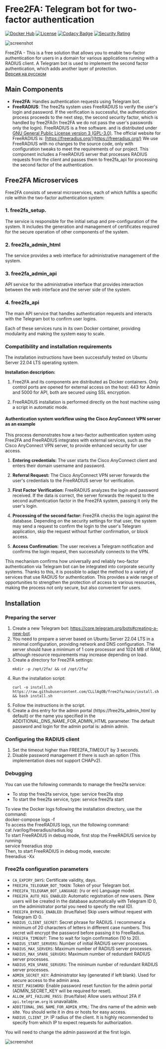 # Free2FA: Telegram bot for two-factor authentication

[![Docker Hub](https://img.shields.io/docker/pulls/clllagob/free2fa.svg?style=flat-square)][Docker Hub]
[![License](https://img.shields.io/github/license/clllagob/free2fa.svg?style=flat-square)][License]
[![Codacy Badge](https://app.codacy.com/project/badge/Grade/5b38ed1f5983438693f7ab92724d1282)][Codacy Badge]
[![Security Rating](https://sonarcloud.io/api/project_badges/measure?project=CLLlAgOB_free2fa&metric=security_rating)][Security Rating]

[Docker Hub]:           https://hub.docker.com/r/clllagob/free2fa
[License]:              https://github.com/clllagob/free2fa/blob/master/LICENSE
[Codacy Badge]:         https://app.codacy.com/gh/CLLlAgOB/free2fa/dashboard?utm_source=gh&utm_medium=referral&utm_content=&utm_campaign=Badge_grade
[Security Rating]:  https://sonarcloud.io/summary/new_code?id=CLLlAgOB_free2fa

![screenshot](img/1-0en.png)  

Free2FA - This is a free solution that allows you to enable two-factor authentication for users in a domain for various applications running with a RADIUS client. A Telegram bot is used to implement the second factor authentication, which adds another layer of protection.  
[Версия на русском](./READMERU.md) 

## Main Components

- **Free2FA**: Handles authentication requests using Telegram bot.
- **FreeRADIUS**: The free2fa system uses FreeRADIUS to verify the user's login and password. If the verification is successful, the authentication process proceeds to the next step, the second security factor, which is handled by free2FA(In free2FA we do not pass the user's passwords only the login). FreeRADIUS is a free software. 
and is distributed under [GNU General Public License version 3 (GPL-3.0)](https://www.gnu.org/licenses/gpl-3.0.en.html).
The official website for FreeRADIUS is: [https://freeradius.org/](https://freeradius.org/)
We use FreeRADIUS with no changes to the source code, only with configuration tweaks to meet the requirements of our project.
This component includes a FreeRADIUS server that processes RADIUS requests from the client and passes them to free2fa_api for processing the second factor of the authentication.

## Free2FA Microservices

Free2FA consists of several microservices, each of which fulfills a specific role within the two-factor authentication system:

### 1. free2fa_setup.
The service is responsible for the initial setup and pre-configuration of the system. It includes the generation and management of certificates required for the secure operation of other components of the system.

### 2. free2fa_admin_html
The service provides a web interface for administrative management of the system.

### 3. free2fa_admin_api
API service for the administrative interface that provides interaction between the web interface and the server side of the system.

### 4. free2fa_api
The main API service that handles authentication requests and interacts with the Telegram bot to confirm user logins.


Each of these services runs in its own Docker container, providing modularity and making the system easy to scale. 

### Compatibility and installation requirements

The installation instructions have been successfully tested on Ubuntu Server 22.04 LTS operating system.

**Installation description:**

1. Free2FA and its components are distributed as Docker containers. Only control ports are opened for external access on the host: 443 for Admin and 5000 for API, both are secured using SSL encryption.

2. FreeRADIUS installation is performed directly on the host machine using a script in automatic mode. 

#### Authentication system workflow using the Cisco AnyConnect VPN server as an example

This process demonstrates how a two-factor authentication system using Free2FA and FreeRADIUS integrates with external services, such as the Cisco AnyConnect VPN server, to provide enhanced security for user access.

1. **Entering credentials:** The user starts the Cisco AnyConnect client and enters their domain username and password.

2. **Referral Request:** The Cisco AnyConnect VPN server forwards the user's credentials to the FreeRADIUS server for verification.

3. **First Factor Verification:** FreeRADIUS analyzes the login and password received. If the data is correct, the server forwards the request to the second authentication factor in the Free2FA system, passing it only the user's login.

4. **Processing of the second factor:** Free2FA checks the login against the database. Depending on the security settings for that user, the system may send a request to confirm the login to the user's Telegram application, skip the request without further confirmation, or block access.

5. **Access Confirmation:** The user receives a Telegram notification and confirms the login request, then successfully connects to the VPN.

This mechanism confirms how universally and reliably two-factor authentication via Telegram bot can be integrated into corporate security systems. Thanks to this, it is possible to adapt the method to a variety of services that use RADIUS for authentication. This provides a wide range of opportunities to strengthen the protection of access to various resources, making the process not only secure, but also convenient for users.


## Installation

### Preparing the server

1. Create a new Telegram bot: https://core.telegram.org/bots#creating-a-new-bot.
2. You need to prepare a server based on Ubuntu Server 22.04 LTS in a minimal configuration, providing network and DNS configuration. The server should have a minimum of 1 core processor and 1024 MB of RAM, although resource requirements may increase depending on load.
3. Create a directory for Free2FA settings:
   ```
   mkdir -p /opt/2fa/ && cd /opt/2fa/
   ```
4. Run the installation script:
   ```
   curl -o install.sh https://raw.githubusercontent.com/CLLlAgOB/free2fa/main/install.sh && bash install.sh
   ```
5. Follow the instructions in the script.
6. Create a dns entry for the admin portal (https://free2fa_admin_html by default) or the name you specified in the ADDITIONAL_DNS_NAME_FOR_ADMIN_HTML parameter. The default password and login for the admin portal is: admin admin.

### Configuring the RADIUS client

1. Set the timeout higher than FREE2FA_TIMEOUT by 3 seconds.
2. Disable password management if there is such an option (This implementation does not support CHAPv2).

### Debugging

You can use the following commands to manage the free2fa service:
- To stop the free2fa service, type: service free2fa stop
- To start the free2fa service, type: service free2fa start  

To view the Docker logs following the installation directory, use the command:  
docker-compose logs -f  
To access the FreeRADIUS logs, run the following command:  
cat /var/log/freeradius/radius.log  
To start FreeRADIUS in debug mode, first stop the FreeRADIUS service by running:  
service freeradius stop  
Then, to start FreeRADIUS in debug mode, execute:  
freeradius -Xx  

### Free2fa configuration parameters

- `CA_EXPIRY_DAYS`: Certificate validity, days.
- `FREE2FA_TELEGRAM_BOT_TOKEN`: Token of your Telegram bot.
- `FREE2FA_TELEGRAM_BOT_LANGUAGE`: (ru or en) Language model.
- `FREE2FA_AUTO_REG_ENABLED`: Automatic registration of new users. (New users will be created in the database automatically with Telegram ID 0, on the administrator portal you need to specify the real ID).
- `FREE2FA_BYPASS_ENABLED`: (true/false) Skip users without request with Telegram ID 0.
- `RADIUS_CLIENT_SECRET`: Secret phrase for RADIUS. I recommend a minimum of 20 characters of letters in different case numbers. This secret will encrypt the password before passing it to FreeRadius.
- `FREE2FA_TIMEOUT`: Time to wait for login confirmation (10 to 20).
- `RADIUS_START_SERVERS`: Number of initial RADIUS server processes.
- `RADIUS_MAX_SERVERS`: Maximum number of RADIUS server processes.
- `RADIUS_MAX_SPARE_SERVERS`: Maximum number of redundant RADIUS server processes.
- `RADIUS_MIN_SPARE_SERVERS`: The minimum number of redundant RADIUS server processes.
- `ADMIN_SECRET_KEY`: Administrator key (generated if left blank). Used for secure access to the admin area.
- `RESET_PASSWORD`: Enable password reset function for the admin portal (ADMIN_SECRET_KEY will be required for reset).
- `ALLOW_API_FAILURE_PASS`: (true/false) Allow users without 2FA if `api.telegram.org` is unavailable. 
- `ADDITIONAL_DNS_NAME_FOR_ADMIN_HTML`: The dns name of the admin web site. You should write it in dns or hosts for easy access.
- `RADIUS_CLIENT_IP`: IP radius of the client. It is highly recommended to specify from which IP to expect requests for authorization.



You will need to change the admin password at the first login.

![screenshot](img/1-2.png)